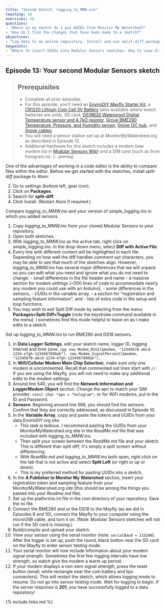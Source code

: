 ```yaml
---
title: "Second Sketch: logging_to_MMW.ino"
teaching: 10
exercises: 30
questions:
- "Where in my sketch do I put UUIDs from Monitor My Watershed?"
- "How do I find the changes that have been made to a sketch?"
objectives:
- "Log data to an online repository. Install and use split-diff package."
keypoints:
- "Where to insert UUIDs into Modular Sensors sketches. How to view differences between sketches."
---
```

## Episode 13: Your second Modular Sensors sketch

> ## Prerequisites
>
> - Complete all prior episodes.
> - For this episode, you'll need an [EnviroDIY Mayfly Starter Kit](https://www.amazon.com/EnviroDIY-Mayfly-Arduino-Compatible-Starter/dp/B01FCVALDW), a [CR1220 Lithium Coin Cell 3V Battery](https://www.adafruit.com/product/380) (also available where watch batteries are sold), SD card, [DS18B20 Waterproof Digital Temperature sensor and 4.7kΩ resistor](https://www.adafruit.com/product/381), [Grove BME280 Temperature, Pressure, and Humidity sensor](https://www.seeedstudio.com/Grove-Temp-Humi-Barometer-Sensor-BME28-p-2653.html), [Grove I2C hub](https://www.robotshop.com/en/grove-i2c-hub-extension-module.html?gclid=EAIaIQobChMIwfqtttSb3wIVCYZpCh2lhQRgEAQYASABEgI3ifD_BwE), and [Grove cables](https://www.robotshop.com/en/grove-4-pin-buckled-20cm-cable.html).
> - You will need a sensor station set up at MonitorMyWatershed.org as described in Episode 12.
> - Additional hardware for this sketch includes a modem (see modem list in [Modular Sensors Wiki](https://github.com/EnviroDIY/ModularSensors/wiki)) and a SIM card (such as from hologram.io).
{: .prereq}

One of the advantages of working in a code editor is the ability to compare files within the editor. Before we get started with the sketches, install *split-diff* package to Atom:
  1. Go to settings (bottom left, gear icon).
  2. Click on **Packages**.
  3. Search for **split-diff**.
  4. Click Install. (Restart Atom if required.)

Compare *logging_to_MMW.ino* and your version of *simple_logging.ino* in which you added sensors.
  1. Copy *logging_to_MMW.ino* from your cloned Modular Sensors to your repository.
  2. Open both sketches.
  3. With *logging_to_MMW.ino* as the active tab, right click on *simple_logging.ino*. In the drop-down menu, select **Diff with Active File**.
  4. Every line with different content will be highlighted in each file. Depending on how well the diff handles *comment out* characters, you may be able to see that much of the sketches align. However, *logging_to_MMW.ino* has several major differences that we will unpack so you can edit what you need and ignore what you do not need to change:
    - small differences in the file header and name
    - a massive section for modem settings (~500 lines of code to accommodate nearly any modem you could use with an Arduino),
    - some differences in the sensors,
    - UUIDs in the variable array,
    - a section for "registration and sampling feature information", and
    - lots of extra code in the setup and loop functions.
  5. You may wish to exit Split Diff mode by selecting from the menu: **Packages>Split Diff>Toggle** (note the keystroke command available in the menu). I sometimes find this mode helpful to leave on as I make edits to a sketch.

Set up *logging_to_MMW.ino* to run BME280 and DS18 sensors.
  1. In **Data Logger Settings**, edit your sketch name, logger ID, logging interval and time zone.
    ```cpp
      new Modem_RSSI(&modem, "12345678-abcd-1234-efgh-1234567890ab"),
      new Modem_SignalPercent(&modem, "12345678-abcd-1234-efgh-1234567890ab"),
    ```
  2. In **Wifi/Cellular Modem Main Chip Selection**, make sure only one modem is uncommented. Recall that commented out lines start with `//`. If you are using the Mayfly, you will not need to make any additional edits to the modem settings.
  3. Around line 540, you will find the **Network Information and LoggerModem Object** section. Change the apn to match your SIM provider: `const char *apn = "hologram";` or for WiFi modems, put in the ID and Password.
  4. **Sensors**: Beginning around line 566, you should find the sensors. Confirm that they are correctly addressed, as discussed in Episode 10.
  5. In the **Variable Array**, copy and paste the tokens and UUIDs from your data.EnviroDIY.org site.
        - This task is tedious. I recommend pasting the UUIDs from your MonitorMyWatershed.org site in the *ReadMe.md* file that was included with *logging_to_MMW.ino*.
        - Then split your screen between the *ReadMe.md* file and your sketch. This is different than split diff; it's simply a split screen without differencing.
        - With *ReadMe.md* and *logging_to_MMW.ino* both open, right click on the tab that is not active and select **Split Left** (or right or up or down).
        - This is my preferred method for pasting UUIDs into a sketch.
  6. In the **A Publisher to Monitor My Watershed** section, insert your registration token and sampling feature from your MonitorMyWatershed.org site (this should be among the things you pasted into your *Readme.md* file).  
  7. Set up the platformio.ini file in the root directory of your repository. Save the ini file.  
  8. Connect the BME280 and or the DS18 to the Mayfly (as we did in Episodes 6 and 10), connect the Mayfly to your computer using the microUSB cable, and turn it on. (Note: Modular Sensors sketches will not run if the SD card is missing.)
  9. Build/compile and upload your sketch.
  10. View your sensor using the serial monitor (note: `serialBaud = 115200`). After the logger is set up, push the round, black button near the SD card on the Mayfly to enter sensor testing mode.
  11. Your serial monitor will now include information about your modem signal strength. Sometimes the first few logging intervals have low strength, so watch give the modem a warm up period.  
  12. If your modem displays a non-zero signal strength, press the reset button (small, white rectangle near the coin battery and lipo connectors). This will restart the sketch, which allows logging mode to resume. Do not go into sensor testing mode. Wait for logging to begin. If the server response is **201**, you have successfully logged to a data repository!


{% include links.md %}
